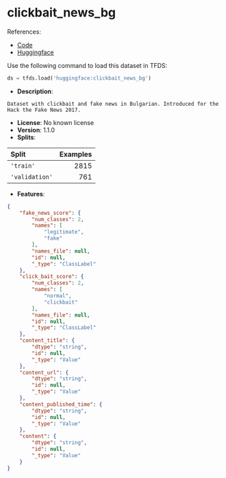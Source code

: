 # clickbait_news_bg

References:

*   [Code](https://github.com/huggingface/datasets/blob/master/datasets/clickbait_news_bg)
*   [Huggingface](https://huggingface.co/datasets/clickbait_news_bg)



Use the following command to load this dataset in TFDS:

```python
ds = tfds.load('huggingface:clickbait_news_bg')
```

*   **Description**:

```
Dataset with clickbait and fake news in Bulgarian. Introduced for the Hack the Fake News 2017.
```

*   **License**: No known license
*   **Version**: 1.1.0
*   **Splits**:

Split  | Examples
:----- | -------:
`'train'` | 2815
`'validation'` | 761

*   **Features**:

```json
{
    "fake_news_score": {
        "num_classes": 2,
        "names": [
            "legitimate",
            "fake"
        ],
        "names_file": null,
        "id": null,
        "_type": "ClassLabel"
    },
    "click_bait_score": {
        "num_classes": 2,
        "names": [
            "normal",
            "clickbait"
        ],
        "names_file": null,
        "id": null,
        "_type": "ClassLabel"
    },
    "content_title": {
        "dtype": "string",
        "id": null,
        "_type": "Value"
    },
    "content_url": {
        "dtype": "string",
        "id": null,
        "_type": "Value"
    },
    "content_published_time": {
        "dtype": "string",
        "id": null,
        "_type": "Value"
    },
    "content": {
        "dtype": "string",
        "id": null,
        "_type": "Value"
    }
}
```


